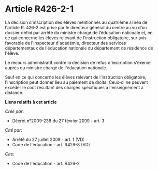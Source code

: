 # Article R426-2-1

La décision d'inscription des élèves mentionnés au quatrième alinéa de l'article R. 426-2 est prise par le directeur général
du centre au vu d'un dossier défini par arrêté du ministre chargé de l'éducation nationale et, en ce qui concerne les élèves
relevant de l'instruction obligatoire, sur avis favorable de l'inspecteur d'académie, directeur des services départementaux
de l'éducation nationale du département de résidence de l'élève. 

Le recours administratif contre la décision de refus d'inscription s'exerce auprès du ministre chargé de l'éducation
nationale. 

Sauf en ce qui concerne les élèves relevant de l'instruction obligatoire, l'inscription peut donner lieu au paiement de
droits. Ceux-ci ne peuvent excéder le coût résultant des charges spécifiques à l'enseignement à distance.

**Liens relatifs à cet article**

_Créé par_:

  - Décret n°2009-238 du 27 février 2009 - art. 3

_Cité par_:

  - Arrêté du 27 juillet 2009 - art. 1 (VD)
  - Code de l'éducation - art. R426-8 (VD)

_Cite_:

  - Code de l'éducation - art. R426-2
